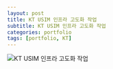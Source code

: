 ```yaml
---
layout: post
title: KT USIM 인프라 고도화 작업
subtitle: KT USIM 인프라 고도화 작업
categories: portfolio
tags: [portfolio, KT]
---
```

![KT USIM 인프라 고도화 작업](//assets/images/portfolio/KT-USIM.png)  
